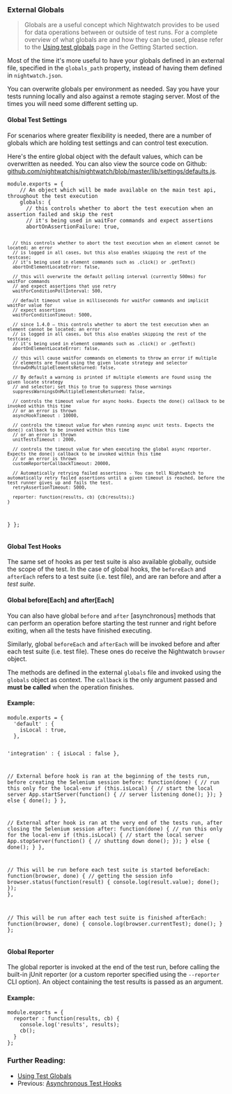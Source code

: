 ### External Globals

> Globals are a useful concept which Nightwatch provides to be used for data operations between or outside of test runs. For a complete overview of what globals are and how they can be used, please refer to the [Using test globals](/gettingstarted/concepts/#using-test-globals) page in the Getting Started section. 

Most of the time it's more useful to have your globals defined in an external file, specified in the `globals_path` property, instead of having them defined in `nightwatch.json`.

You can overwrite globals per environment as needed. Say you have your tests running locally and also against a remote staging server. Most of the times you will need some different setting up.

#### Global Test Settings

For scenarios where greater flexibility is needed, there are a number of globals which are holding test settings and can control test execution.

Here's the entire global object with the default values, which can be overwritten as needed. You can also view the source code on Github: [github.com/nightwatchjs/nightwatch/blob/master/lib/settings/defaults.js](https://github.com/nightwatchjs/nightwatch/blob/master/lib/settings/defaults.js).

<div class="sample-test"><pre class="line-numbers"><code class="language-javascript">module.exports = {
    // An object which will be made available on the main test api, throughout the test execution
    globals: {
      // this controls whether to abort the test execution when an assertion failed and skip the rest
      // it's being used in waitFor commands and expect assertions
      abortOnAssertionFailure: true,
  
      // this controls whether to abort the test execution when an element cannot be located; an error
      // is logged in all cases, but this also enables skipping the rest of the testcase;
      // it's being used in element commands such as .click() or .getText()
      abortOnElementLocateError: false,
  
      // this will overwrite the default polling interval (currently 500ms) for waitFor commands
      // and expect assertions that use retry
      waitForConditionPollInterval: 500,
  
      // default timeout value in milliseconds for waitFor commands and implicit waitFor value for
      // expect assertions
      waitForConditionTimeout: 5000,
  
      // since 1.4.0 – this controls whether to abort the test execution when an element cannot be located; an error
      // is logged in all cases, but this also enables skipping the rest of the testcase;
      // it's being used in element commands such as .click() or .getText()
      abortOnElementLocateError: false,
      
      // this will cause waitFor commands on elements to throw an error if multiple
      // elements are found using the given locate strategy and selector
      throwOnMultipleElementsReturned: false,
  
      // By default a warning is printed if multiple elements are found using the given locate strategy
      // and selector; set this to true to suppress those warnings
      suppressWarningsOnMultipleElementsReturned: false,
  
      // controls the timeout value for async hooks. Expects the done() callback to be invoked within this time
      // or an error is thrown
      asyncHookTimeout : 10000,
  
      // controls the timeout value for when running async unit tests. Expects the done() callback to be invoked within this time
      // or an error is thrown
      unitTestsTimeout : 2000,
  
      // controls the timeout value for when executing the global async reporter. Expects the done() callback to be invoked within this time
      // or an error is thrown
      customReporterCallbackTimeout: 20000,
  
      // Automatically retrying failed assertions - You can tell Nightwatch to automatically retry failed assertions until a given timeout is reached, before the test runner gives up and fails the test.
      retryAssertionTimeout: 5000,
  
      reporter: function(results, cb) {cb(results);}
    }
  }
};</code></pre></div>

#### Global Test Hooks
The same set of hooks as per test suite is also available globally, outside the scope of the test. In the case of global hooks, the `beforeEach` and `afterEach` refers to a test suite (i.e. test file), and are ran before and after a _test suite_.

#### Global before[Each] and after[Each]

You can also have global `before` and `after` [asynchronous] methods that can perform an operation before starting the test runner and right before exiting, when all the tests have finished executing.

Similarly, global `beforeEach` and `afterEach` will be invoked before and after each test suite (i.e. test file). These ones do receive the Nightwatch `browser` object.

The methods are defined in the external `globals` file and invoked using the `globals` object as context. The `callback` is the only argument passed and **must be called** when the operation finishes.

#### Example:
<div class="sample-test"><pre class="line-numbers"><code class="language-javascript">module.exports = {
  'default' : {
    isLocal : true,
  },

  'integration' : {
    isLocal : false
  },

  // External before hook is ran at the beginning of the tests run, before creating the Selenium session
  before: function(done) {
    // run this only for the local-env
    if (this.isLocal) {
      // start the local server
      App.startServer(function() {
        // server listening
        done();
      });
    } else {
      done();
    }
  },

  // External after hook is ran at the very end of the tests run, after closing the Selenium session
  after: function(done) {
    // run this only for the local-env
    if (this.isLocal) {
      // start the local server
      App.stopServer(function() {
        // shutting down
        done();
      });
    } else {
      done();
    }
  },

  // This will be run before each test suite is started
  beforeEach: function(browser, done) {
    // getting the session info
    browser.status(function(result) {
      console.log(result.value);
      done();
    });
  },

  // This will be run after each test suite is finished
  afterEach: function(browser, done) {
    console.log(browser.currentTest);
    done();
  }
};</code></pre></div>

#### Global Reporter
The global reporter is invoked at the end of the test run, before calling the built-in jUnit reporter (or a custom reporter specified using the `--reporter` CLI option). An object containing the test results is passed as an argument.

#### Example:
<div class="sample-test">
<pre class="line-numbers"><code class="language-javascript">module.exports = {
  reporter : function(results, cb) {
    console.log('results', results);
    cb();
  }
};</code></pre>
</div>

### Further Reading:
- [Using Test Globals](/gettingstarted/concepts/#using-test-globals)
- Previous: [Asynchronous Test Hooks](/guide/using-nightwatch/asynchronous-test-hooks.html)
